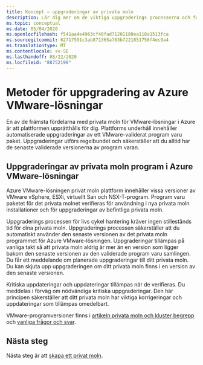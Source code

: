 ```yaml
---
title: Koncept – uppgraderingar av privata moln
description: Lär dig mer om de viktiga uppgraderings processerna och funktionerna i Azure VMware-lösningen
ms.topic: conceptual
ms.date: 05/04/2020
ms.openlocfilehash: f541aa4e4963cf40fad71201180ea118a1513fca
ms.sourcegitcommit: 62717591c3ab871365a783b7221851758f4ec9a4
ms.translationtype: MT
ms.contentlocale: sv-SE
ms.lasthandoff: 08/22/2020
ms.locfileid: "88752198"
---
```

# <a name="azure-vmware-solution-upgrade-concepts"></a>Metoder för uppgradering av Azure VMware-lösningar

En av de främsta fördelarna med privata moln för VMware-lösningar i Azure är att plattformen upprätthålls för dig. Plattforms underhåll innehåller automatiserade uppgraderingar av ett VMware-validerat program varu paket. Uppgraderingar utförs regelbundet och säkerställer att du alltid har de senaste validerade versionerna av program varan.

## <a name="azure-vmware-solution-private-cloud-software-upgrades"></a>Uppgraderingar av privata moln program i Azure VMware-lösningar

Azure VMware-lösningen privat moln plattform innehåller vissa versioner av VMware vSphere, ESXi, virtuellt San och NSX-T-program. Program varu paketet för det privata molnet verifieras för användning i nya privata moln installationer och för uppgraderingar av befintliga privata moln.

Uppgraderings processen för livs cykel hantering kräver ingen stillestånds tid för dina privata moln. Uppgraderings processen säkerställer att du automatiskt använder den senaste versionen av det privata moln programmet för Azure VMware-lösningen. Uppgraderingar tillämpas på vanliga takt så att privata moln aldrig är mer än en version som ligger bakom den senaste versionen av den validerade program varu samlingen. Du får ett meddelande om planerade uppgraderingar till ditt privata moln. Du kan skjuta upp uppgraderingen om ditt privata moln finns i en version av den senaste versionen.

Kritiska uppdateringar och uppdateringar tillämpas när de verifieras. Du meddelas i förväg om nödvändiga kritiska uppgraderingar. Den här principen säkerställer att ditt privata moln har viktiga korrigeringar och uppdateringar som tillämpas omedelbart.

VMware-programversioner finns i [artikeln privata moln och kluster begrepp](concepts-private-clouds-clusters.md) och [vanliga frågor och svar](faq.md).

## <a name="next-steps"></a>Nästa steg

Nästa steg är att [skapa ett privat moln](tutorial-create-private-cloud.md).

<!-- LINKS - external -->

<!-- LINKS - internal -->
